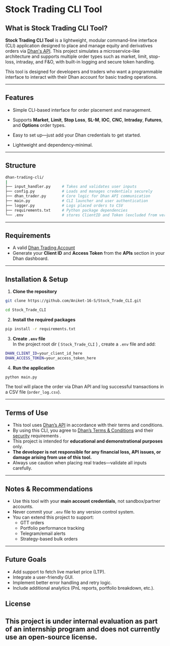 # Stock Trading CLI Tool

## What is Stock Trading CLI Tool?

**Stock Trading CLI Tool** is a lightweight, modular command-line interface (CLI) application designed to place and manage equity and derivatives orders via [Dhan's API](https://dhan.co). This project simulates a microservice-like architecture and supports multiple order types such as market, limit, stop-loss, intraday, and F&O, with built-in logging and secure token handling.

This tool is designed for developers and traders who want a programmable interface to interact with their Dhan account for basic trading operations.

---

## Features

- Simple CLI-based interface for order placement and management.
- Supports **Market**, **Limit**, **Stop Loss**, **SL-M**, **IOC**, **CNC**, **Intraday**, **Futures**, and **Options** order types.

- Easy to set up—just add your Dhan credentials to get started.
- Lightweight and dependency-minimal.

---
## Structure 
```bash 
dhan-trading-cli/
|
├── input_handler.py     # Takes and validates user inputs
├── config.py            # Loads and manages credentials securely
├── dhan_trader.py       # Core logic for Dhan API communication
├── main.py              # CLI launcher and user authentication
├── logger.py            # Logs placed orders to CSV
├── requirements.txt     # Python package dependencies
└── .env                 # stores ClientID and Token (excluded from version control - User Specific )
```

---

## Requirements

- A valid [Dhan Trading Account](https://login.dhan.co/?location=DH_WEB&refer=DHAN_WEBSITE)
- Generate your **Client ID** and **Access Token** from the **APIs** section in your Dhan dashboard.

---

## Installation & Setup


1. **Clone the repository**  
```bash
git clone https://github.com/Aniket-16-S/Stock_Trade_CLI.git

```

```bash
cd Stock_Trade_CLI
```

2. **Install the required packages**  
```bash
pip install -r requirements.txt
```


3. **Create `.env` file**  
In the project root dir ( `Stock_Trade_CLI` ) , create a `.env` file and add:

```bash
DHAN_CLIENT_ID=your_client_id_here
DHAN_ACCESS_TOKEN=your_access_token_here
```


4. **Run the application**  
```bash
python main.py
```

The tool will place the order via Dhan API and log successful transactions in a CSV file (`order_log.csv`).


---

## Terms of Use

- This tool uses [Dhan’s  API](https://dhanhq.co/algo-trading/) in accordance with their terms and conditions.
- By using this CLI, you agree to [Dhan’s Terms & Conditions](https://dhan.co) and their [security](https://dhan.co/safety-security/) requirements .
- This project is intended for **educational and demonstrational purposes** only.
- **The developer is not responsible for any financial loss, API issues, or damage arising from use of this tool.**
- Always use caution when placing real trades—validate all inputs carefully.

---

## Notes & Recommendations

- Use this tool with your **main account credentials**, not sandbox/partner accounts.
- Never commit your `.env` file to any version control system.
- You can extend this project to support:
  - GTT orders
  - Portfolio performance tracking
  - Telegram/email alerts
  - Strategy-based bulk orders

---

## Future Goals

- Add support to fetch live market price (LTP).
- Integrate a user-friendly GUI.
- Implement better error handling and retry logic.
- Include additional analytics (PnL reports, portfolio breakdown, etc.).

## License

This project is under internal evaluation as part of an internship program and does not currently use an open-source license.
---